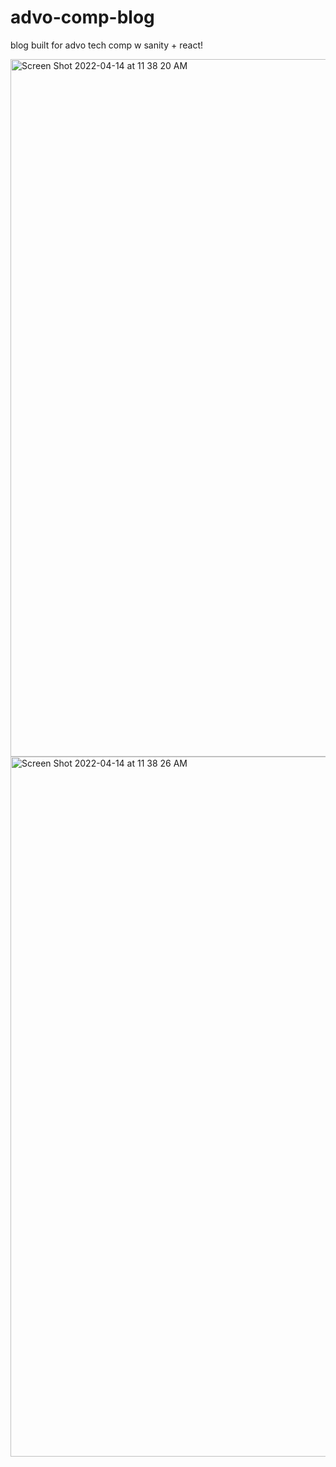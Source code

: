 # advo-comp-blog
blog built for advo tech comp w sanity + react!

<img width="1116" alt="Screen Shot 2022-04-14 at 11 38 20 AM" src="https://user-images.githubusercontent.com/8853022/163424964-7cc330b1-afb3-4868-9ee7-38b6f7660c98.png">
<img width="1120" alt="Screen Shot 2022-04-14 at 11 38 26 AM" src="https://user-images.githubusercontent.com/8853022/163424983-719eefbc-21e7-4fc5-93ac-fab2e0dec087.png">
